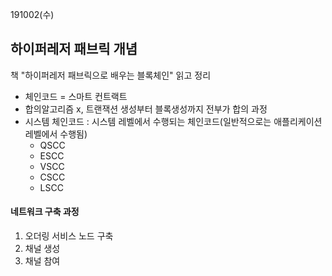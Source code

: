 191002(수)

## 하이퍼레저 패브릭 개념

책 "하이퍼레저 패브릭으로 배우는 블록체인" 읽고 정리



- 체인코드 = 스마트 컨트랙트
- 합의알고리즘 x, 트랜잭션 생성부터 블록생성까지 전부가 합의 과정
- 시스템 체인코드 : 시스템 레벨에서 수행되는 체인코드(일반적으로는 애플리케이션 레벨에서 수행됨)
  - QSCC
  - ESCC
  - VSCC
  - CSCC
  - LSCC



#### 네트워크 구축 과정

1. 오더링 서비스 노드 구축
2. 채널 생성
3. 채널 참여